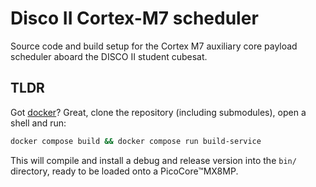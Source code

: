 # Disco II Cortex-M7 scheduler
Source code and build setup for the Cortex M7 auxiliary core payload scheduler aboard the DISCO II student cubesat.

## TLDR
Got [docker](https://www.docker.com/)? Great, clone the repository (including submodules), open a shell and run:
```bash
docker compose build && docker compose run build-service
```

This will compile and install a debug and release version into the `bin/` directory, ready to be loaded onto a PicoCore™MX8MP.
